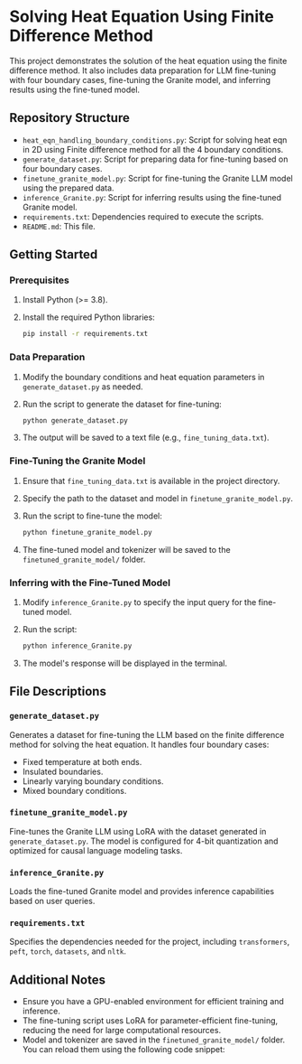 # Solving Heat Equation Using Finite Difference Method

This project demonstrates the solution of the heat equation using the finite difference method. It also includes data preparation for LLM fine-tuning with four boundary cases, fine-tuning the Granite model, and inferring results using the fine-tuned model.

## Repository Structure
- `heat_eqn_handling_boundary_conditions.py`: Script for solving heat eqn in 2D using Finite difference method for all the 4 boundary conditions.
- `generate_dataset.py`: Script for preparing data for fine-tuning based on four boundary cases.
- `finetune_granite_model.py`: Script for fine-tuning the Granite LLM model using the prepared data.
- `inference_Granite.py`: Script for inferring results using the fine-tuned Granite model.
- `requirements.txt`: Dependencies required to execute the scripts.
- `README.md`: This file.

## Getting Started

### Prerequisites

1. Install Python (>= 3.8).
2. Install the required Python libraries:

   ```bash
   pip install -r requirements.txt
   ```

### Data Preparation

1. Modify the boundary conditions and heat equation parameters in `generate_dataset.py` as needed.
2. Run the script to generate the dataset for fine-tuning:

   ```bash
   python generate_dataset.py
   ```
3. The output will be saved to a text file (e.g., `fine_tuning_data.txt`).

### Fine-Tuning the Granite Model

1. Ensure that `fine_tuning_data.txt` is available in the project directory.
2. Specify the path to the dataset and model in `finetune_granite_model.py`.
3. Run the script to fine-tune the model:

   ```bash
   python finetune_granite_model.py
   ```
4. The fine-tuned model and tokenizer will be saved to the `finetuned_granite_model/` folder.

### Inferring with the Fine-Tuned Model

1. Modify `inference_Granite.py` to specify the input query for the fine-tuned model.
2. Run the script:

   ```bash
   python inference_Granite.py
   ```
3. The model's response will be displayed in the terminal.

## File Descriptions

### `generate_dataset.py`
Generates a dataset for fine-tuning the LLM based on the finite difference method for solving the heat equation. It handles four boundary cases:
- Fixed temperature at both ends.
- Insulated boundaries.
- Linearly varying boundary conditions.
- Mixed boundary conditions.

### `finetune_granite_model.py`
Fine-tunes the Granite LLM using LoRA with the dataset generated in `generate_dataset.py`. The model is configured for 4-bit quantization and optimized for causal language modeling tasks.

### `inference_Granite.py`
Loads the fine-tuned Granite model and provides inference capabilities based on user queries.

### `requirements.txt`
Specifies the dependencies needed for the project, including `transformers`, `peft`, `torch`, `datasets`, and `nltk`.

## Additional Notes

- Ensure you have a GPU-enabled environment for efficient training and inference.
- The fine-tuning script uses LoRA for parameter-efficient fine-tuning, reducing the need for large computational resources.
- Model and tokenizer are saved in the `finetuned_granite_model/` folder. You can reload them using the following code snippet:


